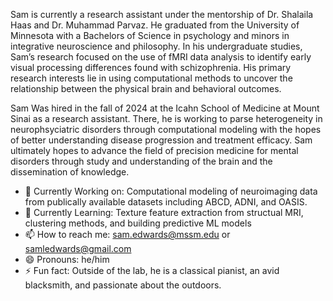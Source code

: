 Sam is currently a research assistant under the mentorship of Dr. Shalaila Haas and Dr. Muhammad Parvaz. He graduated from the University of Minnesota with a Bachelors of Science in psychology and minors in integrative neuroscience and philosophy. In his undergraduate studies, Sam’s research focused on the use of fMRI data analysis to identify early visual processing differences found with schizophrenia. His primary research interests lie in using computational methods to uncover the relationship between the physical brain and behavioral outcomes. 

Sam Was hired in the fall of 2024 at the Icahn School of Medicine at Mount Sinai as a research assistant. There, he is working to parse heterogeneity in neurophsyciatric disorders through computational modeling with the hopes of better understanding disease progression and treatment efficacy. Sam ultimately hopes to advance the field of precision medicine for mental disorders through study and understanding of the brain and the dissemination of knowledge. 


- 🔭 Currently Working on: Computational modeling of neuroimaging data from publically available datasets including ABCD, ADNI, and OASIS. 
- 🌱 Currently Learning: Texture feature extraction from structual MRI, clustering methods, and building predictive ML models
- 📫 How to reach me: sam.edwards@mssm.edu or samledwards@gmail.com
- 😄 Pronouns: he/him
- ⚡ Fun fact: Outside of the lab, he is a classical pianist, an avid blacksmith, and passionate about the outdoors.
